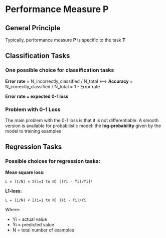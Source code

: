 # Performance Measure P

## General Principle
Typically, performance measure **P** is specific to the task **T**

## Classification Tasks

### One possible choice for classification tasks

**Error rate** = N_incorrectly_classified / N_total ⟺ **Accuracy** = N_correctly_classified / N_total = 1 - Error rate

**Error rate = expected 0-1 loss**

### Problem with 0-1 Loss
The main problem with the 0-1 loss is that it is not differentiable. A smooth version is available for probabilistic model: the **log-probability** given by the model to training examples

## Regression Tasks

### Possible choices for regression tasks:

**Mean square loss:**
```
L = (1/N) × Σ(i=1 to N) [(Yi - Ŷi)/Yi]²
```

**L1-loss:**
```
L = (1/N) × Σ(i=1 to N) |Yi - Ŷi|/Yi
```

Where:
- Yi = actual value
- Ŷi = predicted value
- N = total number of examples